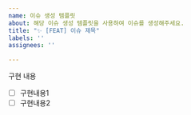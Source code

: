 ```yaml
---
name: 이슈 생성 템플릿
about: 해당 이슈 생성 템플릿을 사용하여 이슈를 생성해주세요.
title: "✨ [FEAT] 이슈 제목"
labels: ''
assignees: ''

---
```


구현 내용
- [ ] 구현내용1
- [ ] 구현내용2
